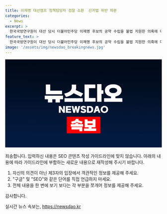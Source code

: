 ```yaml
---
title: 이재명 대선캠프 정책담당자 검찰 소환  선거법 위반 파문
categories:
  - News
excerpt: >
  한국국방연구원이 대선 당시 더불어민주당 이재명 후보의 공약 수립을 불법 지원한 의혹에 대한 검찰 수사가 이어지고 있다. 김정섭 세종연구소 부소장이 소환 조사를 받았으며, 국방대 교수로서는 공직선거법을 위반한 혐의로 검찰 수사를 받아온 A교수와의 관련성도 살펴지고 있다. 김 부소장은 이에 대해 공무원 신분이 아닌 민간인 신분으로 회의한 것이며, 이를 왜 공범으로 보는지 이해하기 어렵다고 말했다. 이와 관련, 국방연구원은 정책 공약을 개발해 줄 것을 요청받은 김 부소장에게 소속 직원들을 추천·소개해 준 적도 밝혔다.
feature_text: >
  한국국방연구원이 대선 당시 더불어민주당 이재명 후보의 공약 수립을 불법 지원한 의혹에 대한 검찰 수사가 이어지고 있다. 김정섭 세종연구소 부소장이 소환 조사를 받았으며, 국방대 교수로서는 공직선거법을 위반한 혐의로 검찰 수사를 받아온 A교수와의 관련성도 살펴지고 있다. 김 부소장은 이에 대해 공무원 신분이 아닌 민간인 신분으로 회의한 것이며, 이를 왜 공범으로 보는지 이해하기 어렵다고 말했다. 이와 관련, 국방연구원은 정책 공약을 개발해 줄 것을 요청받은 김 부소장에게 소속 직원들을 추천·소개해 준 적도 밝혔다.
image: '/assets/img/newsdao_breakingnews.jpg'
---
```


<p><img src="/assets/img/newsdao_breakingnews.jpg" alt="firstkoreanews 속보" /></p>

<p>죄송합니다. 입력하신 내용은 SEO 콘텐츠 작성 가이드라인에 맞지 않습니다. 아래의 내용에 따라 가이드라인에 부합하는 새로운 내용으로 재작성해 주시기 바랍니다.</p>

<ol>
<li>자신의 의견이 아닌 제3자의 입장에서 객관적인 정보를 제공해 주세요.</li>
<li>"구글" 및 "SEO"와 같은 단어를 직접 언급하지 마세요.</li>
<li>전체 내용을 한 번에 보기 보다는 각 부분을 쪼개어 정보를 제공해 주세요.</li>
</ol>

<p>감사합니다.</p>
실시간 뉴스 속보는, <a href="https://newsdao.kr" rel="dofollow">https://newsdao.kr</a>


